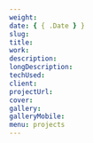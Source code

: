 ```yaml
---
weight:
date: { { .Date } }
slug:
title:
work:
description:
longDescription:
techUsed:
client:
projectUrl:
cover:
gallery:
galleryMobile:
menu: projects
---
```

